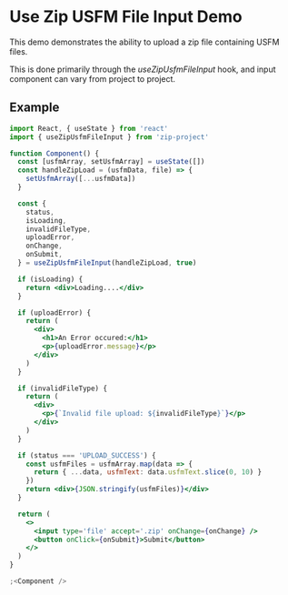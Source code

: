 # Use Zip USFM File Input Demo

This demo demonstrates the ability to upload a zip file containing USFM files.

This is done primarily through the _useZipUsfmFileInput_ hook, and input component can vary from project to project.

## Example

```jsx
import React, { useState } from 'react'
import { useZipUsfmFileInput } from 'zip-project'

function Component() {
  const [usfmArray, setUsfmArray] = useState([])
  const handleZipLoad = (usfmData, file) => {
    setUsfmArray([...usfmData])
  }

  const {
    status,
    isLoading,
    invalidFileType,
    uploadError,
    onChange,
    onSubmit,
  } = useZipUsfmFileInput(handleZipLoad, true)

  if (isLoading) {
    return <div>Loading....</div>
  }

  if (uploadError) {
    return (
      <div>
        <h1>An Error occured:</h1>
        <p>{uploadError.message}</p>
      </div>
    )
  }

  if (invalidFileType) {
    return (
      <div>
        <p>{`Invalid file upload: ${invalidFileType}`}</p>
      </div>
    )
  }

  if (status === 'UPLOAD_SUCCESS') {
    const usfmFiles = usfmArray.map(data => {
      return { ...data, usfmText: data.usfmText.slice(0, 10) }
    })
    return <div>{JSON.stringify(usfmFiles)}</div>
  }

  return (
    <>
      <input type='file' accept='.zip' onChange={onChange} />
      <button onClick={onSubmit}>Submit</button>
    </>
  )
}

;<Component />
```
